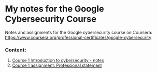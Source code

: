 # My notes for the Google Cybersecurity Course
Notes and assignments for the Google cybersecurity course on Coursera:  
https://www.coursera.org/professional-certificates/google-cybersecurity  
  
### Content:
1. [Course 1 Introduction to cybersecurity - notes](https://github.com/Stefan-Brewer/Google-Cybersecurity-Course/blob/main/1%20Introduction%20to%20cybersecurity%20-%20Notes)
2. [Course 1 assignment: Professional statement](https://github.com/Stefan-Brewer/Google-Cybersecurity-Course/blob/main/Assignment%201%20-%20Professional%20statement)
